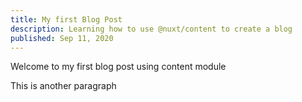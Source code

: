 ```yaml
---
title: My first Blog Post
description: Learning how to use @nuxt/content to create a blog
published: Sep 11, 2020
---
```


Welcome to my first blog post using content module

This is another paragraph